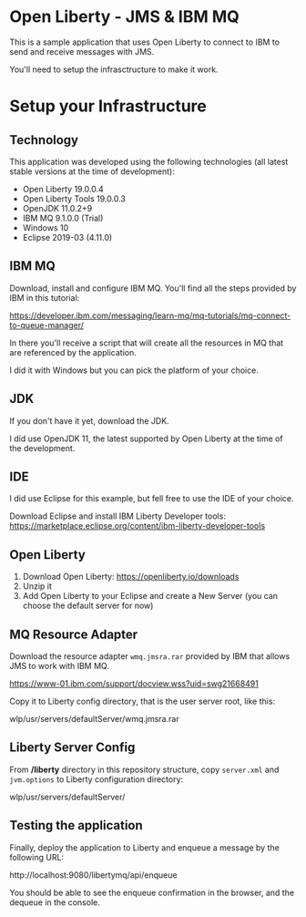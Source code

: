 # Open Liberty - JMS & IBM MQ

This is a sample application that uses Open Liberty to connect to IBM to send and receive messages with JMS.

You'll need to setup the infrasctructure to make it work. 

# Setup your Infrastructure

## Technology

This application was developed using the following technologies (all latest stable versions at the time of development):

* Open Liberty 19.0.0.4
* Open Liberty Tools 19.0.0.3
* OpenJDK 11.0.2+9
* IBM MQ 9.1.0.0 (Trial)
* Windows 10
* Eclipse 2019-03 (4.11.0)

## IBM MQ

Download, install and configure IBM MQ. You'll find all the steps provided by IBM in this tutorial:

https://developer.ibm.com/messaging/learn-mq/mq-tutorials/mq-connect-to-queue-manager/

In there you'll receive a script that will create all the resources in MQ that are referenced by the application.

I did it with Windows but you can pick the platform of your choice.

## JDK

If you don't have it yet, download the JDK.

I did use OpenJDK 11, the latest supported by Open Liberty at the time of the development. 

## IDE

I did use Eclipse for this example, but fell free to use the IDE of your choice.

Download Eclipse and install IBM Liberty Developer tools: https://marketplace.eclipse.org/content/ibm-liberty-developer-tools

## Open Liberty

1. Download Open Liberty: https://openliberty.io/downloads
2. Unzip it
3. Add Open Liberty to your Eclipse and create a New Server (you can choose the default server for now)

## MQ Resource Adapter

Download the resource adapter `wmq.jmsra.rar` provided by IBM that allows JMS to work with IBM MQ.

https://www-01.ibm.com/support/docview.wss?uid=swg21668491

Copy it to Liberty config directory, that is the user server root, like this:

wlp/usr/servers/defaultServer/wmq.jmsra.rar


## Liberty Server Config

From **/liberty** directory in this repository structure, copy `server.xml` and `jvm.options` to Liberty configuration directory:

wlp/usr/servers/defaultServer/


## Testing the application

Finally, deploy the application to Liberty and enqueue a message by the following URL:

http://localhost:9080/libertymq/api/enqueue

You should be able to see the enqueue confirmation in the browser, and the dequeue in the console.
